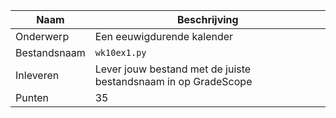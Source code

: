 | Naam         | Beschrijving                                                   |
|--------------|----------------------------------------------------------------|
| Onderwerp    | Een eeuwigdurende kalender                                     |
| Bestandsnaam | `wk10ex1.py`                                                   |
| Inleveren    | Lever jouw bestand met de juiste bestandsnaam in op GradeScope |
| Punten       | 35                                                             |
